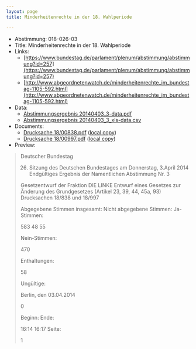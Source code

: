 ```yaml
---
layout: page
title: Minderheitenrechte in der 18. Wahlperiode

---
```


* Abstimmung: 018-026-03
* Title: Minderheitenrechte in der 18. Wahlperiode
* Links: 
    * [https://www.bundestag.de/parlament/plenum/abstimmung/abstimmung?id=257](https://www.bundestag.de/parlament/plenum/abstimmung/abstimmung?id=257)
    * [http://www.abgeordnetenwatch.de/minderheitenrechte_im_bundestag-1105-592.html](http://www.abgeordnetenwatch.de/minderheitenrechte_im_bundestag-1105-592.html)
* Data: 
    * [Abstimmungsergebnis 20140403_3-data.pdf](/abstimmungsliste/20140403_3-data.pdf)
    * [Abstimmungsergebnis 20140403_3_xls-data.csv](/abstimmungsliste/analyses/20140403_3_xls-data.csv)
* Documents: 
    * [Drucksache 18/00838.pdf](http://dip21.bundestag.de/dip21/btd/18/008/1800838.pdf) ([local copy](/abstimmungsdaten/018-026-03/1800838.pdf))
    * [Drucksache 18/00997.pdf](http://dip21.bundestag.de/dip21/btd/18/009/1800997.pdf) ([local copy](/abstimmungsdaten/018-026-03/1800997.pdf))
* Preview: 
> Deutscher Bundestag
> 
> 26. Sitzung des Deutschen Bundestages
> am Donnerstag, 3.April 2014
> Endgültiges Ergebnis der Namentlichen Abstimmung Nr. 3
> 
> Gesetzentwurf der Fraktion DIE LINKE
> Entwurf eines Gesetzes zur Änderung des Grundgesetzes (Artikel 23, 39, 44, 45a, 93)
> Drucksachen 18/838 und 18/997
> 
> Abgegebene Stimmen insgesamt:
> Nicht abgegebene Stimmen:
> Ja-Stimmen:
> 
> 583
> 48
> 55
> 
> Nein-Stimmen:
> 
> 470
> 
> Enthaltungen:
> 
> 58
> 
> Ungültige:
> 
> Berlin, den 03.04.2014
> 
> 0
> 
> Beginn:
> Ende:
> 
> 16:14
> 16:17
> Seite:
> 
> 1
> 
> 
